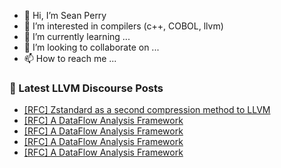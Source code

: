 - 👋 Hi, I’m Sean Perry
- 👀 I’m interested in compilers (c++, COBOL, llvm)
- 🌱 I’m currently learning ...
- 💞️ I’m looking to collaborate on ...
- 📫 How to reach me ...

<!---
s66perry/s66perry is a ✨ special ✨ repository because its `README.md` (this file) appears on your GitHub profile.
You can click the Preview link to take a look at your changes.
--->
### 📕 Latest LLVM Discourse Posts

<!-- DISCOURSE-LLVM:START -->
- [[RFC] Zstandard as a second compression method to LLVM](https://discourse.llvm.org/t/rfc-zstandard-as-a-second-compression-method-to-llvm/63399#post_4)
- [[RFC] A DataFlow Analysis Framework](https://discourse.llvm.org/t/rfc-a-dataflow-analysis-framework/63340#post_20)
- [[RFC] A DataFlow Analysis Framework](https://discourse.llvm.org/t/rfc-a-dataflow-analysis-framework/63340#post_19)
- [[RFC] A DataFlow Analysis Framework](https://discourse.llvm.org/t/rfc-a-dataflow-analysis-framework/63340#post_18)
- [[RFC] A DataFlow Analysis Framework](https://discourse.llvm.org/t/rfc-a-dataflow-analysis-framework/63340#post_17)
<!-- DISCOURSE-LLVM:END -->
